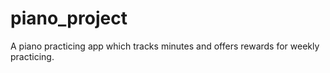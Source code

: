 # piano_project
A piano practicing app which tracks minutes and offers rewards for weekly practicing.
